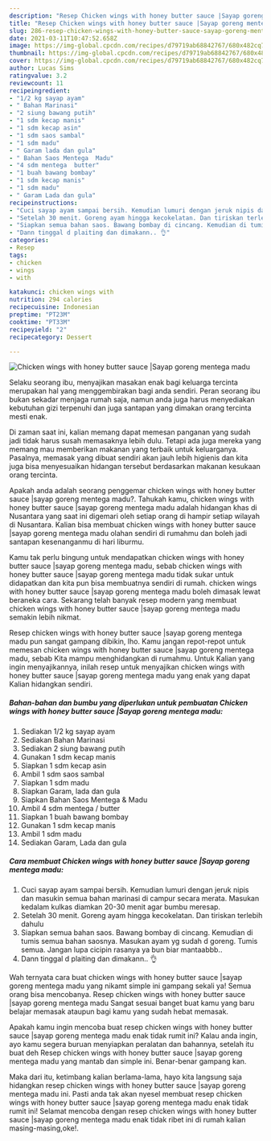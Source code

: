 ```yaml
---
description: "Resep Chicken wings with honey butter sauce |Sayap goreng mentega madu yang sedap dan Mudah Dibuat"
title: "Resep Chicken wings with honey butter sauce |Sayap goreng mentega madu yang sedap dan Mudah Dibuat"
slug: 286-resep-chicken-wings-with-honey-butter-sauce-sayap-goreng-mentega-madu-yang-sedap-dan-mudah-dibuat
date: 2021-03-11T10:47:52.658Z
image: https://img-global.cpcdn.com/recipes/d79719ab68842767/680x482cq70/chicken-wings-with-honey-butter-sauce-sayap-goreng-mentega-madu-foto-resep-utama.jpg
thumbnail: https://img-global.cpcdn.com/recipes/d79719ab68842767/680x482cq70/chicken-wings-with-honey-butter-sauce-sayap-goreng-mentega-madu-foto-resep-utama.jpg
cover: https://img-global.cpcdn.com/recipes/d79719ab68842767/680x482cq70/chicken-wings-with-honey-butter-sauce-sayap-goreng-mentega-madu-foto-resep-utama.jpg
author: Lucas Sims
ratingvalue: 3.2
reviewcount: 11
recipeingredient:
- "1/2 kg sayap ayam"
- " Bahan Marinasi"
- "2 siung bawang putih"
- "1 sdm kecap manis"
- "1 sdm kecap asin"
- "1 sdm saos sambal"
- "1 sdm madu"
- " Garam lada dan gula"
- " Bahan Saos Mentega  Madu"
- "4 sdm mentega  butter"
- "1 buah bawang bombay"
- "1 sdm kecap manis"
- "1 sdm madu"
- " Garam Lada dan gula"
recipeinstructions:
- "Cuci sayap ayam sampai bersih. Kemudian lumuri dengan jeruk nipis dan masukin semua bahan marinasi di campur secara merata. Masukan kedalam kulkas diamkan 20-30 menit agar bumbu meresap."
- "Setelah 30 menit. Goreng ayam hingga kecokelatan. Dan tiriskan terlebih dahulu"
- "Siapkan semua bahan saos. Bawang bombay di cincang. Kemudian di tumis semua bahan saosnya. Masukan ayam yg sudah d goreng. Tumis semua. Jangan lupa cicipin rasanya ya bun biar mantaabbb.."
- "Dann tinggal d plaiting dan dimakann.. 👌"
categories:
- Resep
tags:
- chicken
- wings
- with

katakunci: chicken wings with 
nutrition: 294 calories
recipecuisine: Indonesian
preptime: "PT23M"
cooktime: "PT33M"
recipeyield: "2"
recipecategory: Dessert

---
```



![Chicken wings with honey butter sauce |Sayap goreng mentega madu](https://img-global.cpcdn.com/recipes/d79719ab68842767/680x482cq70/chicken-wings-with-honey-butter-sauce-sayap-goreng-mentega-madu-foto-resep-utama.jpg)

Selaku seorang ibu, menyajikan masakan enak bagi keluarga tercinta merupakan hal yang menggembirakan bagi anda sendiri. Peran seorang ibu bukan sekadar menjaga rumah saja, namun anda juga harus menyediakan kebutuhan gizi terpenuhi dan juga santapan yang dimakan orang tercinta mesti enak.

Di zaman  saat ini, kalian memang dapat memesan panganan yang sudah jadi tidak harus susah memasaknya lebih dulu. Tetapi ada juga mereka yang memang mau memberikan makanan yang terbaik untuk keluarganya. Pasalnya, memasak yang dibuat sendiri akan jauh lebih higienis dan kita juga bisa menyesuaikan hidangan tersebut berdasarkan makanan kesukaan orang tercinta. 



Apakah anda adalah seorang penggemar chicken wings with honey butter sauce |sayap goreng mentega madu?. Tahukah kamu, chicken wings with honey butter sauce |sayap goreng mentega madu adalah hidangan khas di Nusantara yang saat ini digemari oleh setiap orang di hampir setiap wilayah di Nusantara. Kalian bisa membuat chicken wings with honey butter sauce |sayap goreng mentega madu olahan sendiri di rumahmu dan boleh jadi santapan kesenanganmu di hari liburmu.

Kamu tak perlu bingung untuk mendapatkan chicken wings with honey butter sauce |sayap goreng mentega madu, sebab chicken wings with honey butter sauce |sayap goreng mentega madu tidak sukar untuk didapatkan dan kita pun bisa membuatnya sendiri di rumah. chicken wings with honey butter sauce |sayap goreng mentega madu boleh dimasak lewat beraneka cara. Sekarang telah banyak resep modern yang membuat chicken wings with honey butter sauce |sayap goreng mentega madu semakin lebih nikmat.

Resep chicken wings with honey butter sauce |sayap goreng mentega madu pun sangat gampang dibikin, lho. Kamu jangan repot-repot untuk memesan chicken wings with honey butter sauce |sayap goreng mentega madu, sebab Kita mampu menghidangkan di rumahmu. Untuk Kalian yang ingin menyajikannya, inilah resep untuk menyajikan chicken wings with honey butter sauce |sayap goreng mentega madu yang enak yang dapat Kalian hidangkan sendiri.

<!--inarticleads1-->

##### Bahan-bahan dan bumbu yang diperlukan untuk pembuatan Chicken wings with honey butter sauce |Sayap goreng mentega madu:

1. Sediakan 1/2 kg sayap ayam
1. Sediakan  Bahan Marinasi
1. Sediakan 2 siung bawang putih
1. Gunakan 1 sdm kecap manis
1. Siapkan 1 sdm kecap asin
1. Ambil 1 sdm saos sambal
1. Siapkan 1 sdm madu
1. Siapkan  Garam, lada dan gula
1. Siapkan  Bahan Saos Mentega &amp; Madu
1. Ambil 4 sdm mentega / butter
1. Siapkan 1 buah bawang bombay
1. Gunakan 1 sdm kecap manis
1. Ambil 1 sdm madu
1. Sediakan  Garam, Lada dan gula




<!--inarticleads2-->

##### Cara membuat Chicken wings with honey butter sauce |Sayap goreng mentega madu:

1. Cuci sayap ayam sampai bersih. Kemudian lumuri dengan jeruk nipis dan masukin semua bahan marinasi di campur secara merata. Masukan kedalam kulkas diamkan 20-30 menit agar bumbu meresap.
1. Setelah 30 menit. Goreng ayam hingga kecokelatan. Dan tiriskan terlebih dahulu
1. Siapkan semua bahan saos. Bawang bombay di cincang. Kemudian di tumis semua bahan saosnya. Masukan ayam yg sudah d goreng. Tumis semua. Jangan lupa cicipin rasanya ya bun biar mantaabbb..
1. Dann tinggal d plaiting dan dimakann.. 👌




Wah ternyata cara buat chicken wings with honey butter sauce |sayap goreng mentega madu yang nikamt simple ini gampang sekali ya! Semua orang bisa mencobanya. Resep chicken wings with honey butter sauce |sayap goreng mentega madu Sangat sesuai banget buat kamu yang baru belajar memasak ataupun bagi kamu yang sudah hebat memasak.

Apakah kamu ingin mencoba buat resep chicken wings with honey butter sauce |sayap goreng mentega madu enak tidak rumit ini? Kalau anda ingin, ayo kamu segera buruan menyiapkan peralatan dan bahannya, setelah itu buat deh Resep chicken wings with honey butter sauce |sayap goreng mentega madu yang mantab dan simple ini. Benar-benar gampang kan. 

Maka dari itu, ketimbang kalian berlama-lama, hayo kita langsung saja hidangkan resep chicken wings with honey butter sauce |sayap goreng mentega madu ini. Pasti anda tak akan nyesel membuat resep chicken wings with honey butter sauce |sayap goreng mentega madu enak tidak rumit ini! Selamat mencoba dengan resep chicken wings with honey butter sauce |sayap goreng mentega madu enak tidak ribet ini di rumah kalian masing-masing,oke!.

